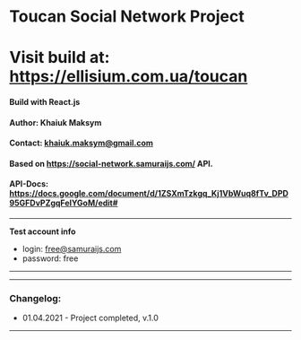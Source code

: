 
# Toucan Social Network Project
# Visit build at: https://ellisium.com.ua/toucan
####  Build with React.js



#### Author: Khaiuk Maksym
#### Contact: khaiuk.maksym@gmail.com
#### Based on https://social-network.samuraijs.com/ API.
#### API-Docs: https://docs.google.com/document/d/1ZSXmTzkgq_Kj1VbWuq8fTv_DPD95GFDvPZgqFeIYGoM/edit#

---
**Test account info**
- login: free@samuraijs.com
- password: free
---

---
### Changelog:

- 01.04.2021 - Project completed, v.1.0

---